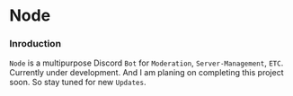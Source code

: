 # Node

### Inroduction

`Node` is a multipurpose Discord `Bot` for `Moderation`, `Server-Management`, `ETC`. Currently under development. And I am planing on completing this project soon. So stay tuned for new `Updates`.
